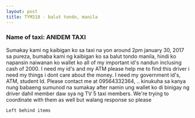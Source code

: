 ```yaml
---
layout: post
title: TYM318 - balut tondo, manila
---
```


### Name of taxi: ANIDEM TAXI

Sumakay kami ng kaibigan ko sa taxi na yon around 2pm january 30, 2017 sa pureza, bumaba kami ng kaibigan ko sa balut tondo manila, hindi ko napansin naiwanan ko wallet ko all of my important id's nandun inclusing cash of 2000. I need my id's and my ATM please help me to find this driver i need my things i dont care about the money. I need my government id's, ATM, student Id. Please contact me at 09564332364,  .. kinukuha sa kanya nung babaeng sumunod na sumakay after namin ung wallet ko di binigay ng driver dahil member daw sya ng TV 5 taxi members. We're trying to coordinate with them as well but walang response so please

```Left behind items```
